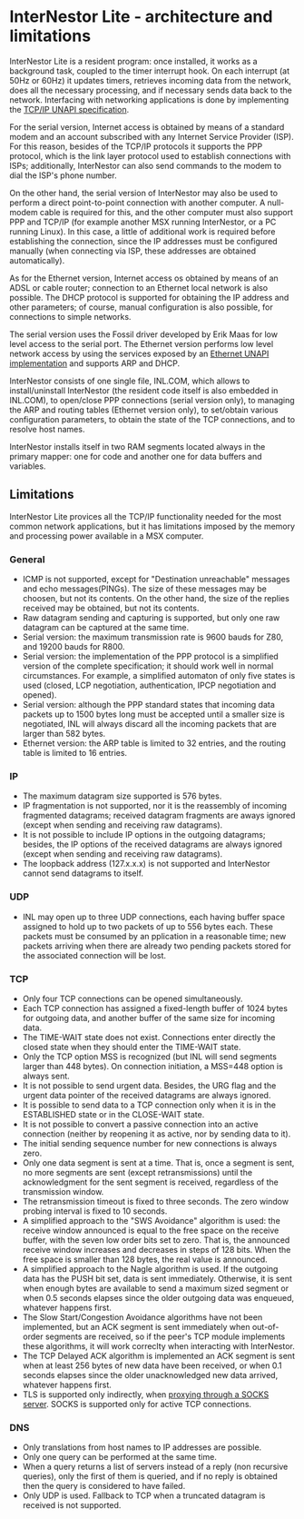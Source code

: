 # InterNestor Lite - architecture and limitations

InterNestor Lite is a resident program: once installed, it works as a background task, coupled to the timer interrupt hook. On each interrupt (at 50Hz or 60Hz) it updates timers, retrieves incoming data from the network, does all the necessary processing, and if necessary sends data back to the network. Interfacing with networking applications is done by implementing the [TCP/IP UNAPI specification](http://konamiman.com/msx/msx-e.html#tcpipunapi).

For the serial version, Internet access is obtained by means of a standard modem and an account subscribed with any Internet Service Provider (ISP). For this reason, besides of the TCP/IP protocols it supports the PPP protocol, which is the link layer protocol used to establish connections with ISPs; additionally, InterNestor can also send commands to the modem to dial the ISP's phone number.

On the other hand, the serial version of InterNestor may also be used to perform a direct point-to-point connection with another computer. A null-modem cable is required for this, and the other computer must also support PPP and TCP/IP (for example another MSX running InterNestor, or a PC running Linux). In this case, a little of additional work is required before establishing the connection, since the IP addresses must be configured manually (when connecting via ISP, these addresses are obtained automatically).

As for the Ethernet version, Internet access os obtained by means of an ADSL or cable router; connection to an Ethernet local network is also possible. The DHCP protocol is supported for obtaining the IP address and other parameters; of course, manual configuration is also possible, for connections to simple networks.

The serial version uses the Fossil driver developed by Erik Maas for low level access to the serial port. The Ethernet version performs low level network access by using the services exposed by an [Ethernet UNAPI implementation](http://konamiman.com/msx/msx-e.html#unapi) and supports ARP and DHCP.

InterNestor consists of one single file, INL.COM, which allows to install/uninstall InterNestor (the resident code itself is also embedded in INL.COM), to open/close PPP connections (serial version only), to managing the ARP and routing tables (Ethernet version only), to set/obtain various configuration parameters, to obtain the state of the TCP connections, and to resolve host names.

InterNestor installs itself in two RAM segments located always in the primary mapper: one for code and another one for data buffers and variables.


## Limitations

InterNestor Lite provices all the TCP/IP functionality needed for the most common network applications, but it has limitations imposed by the memory and processing power available in a MSX computer.


### General

- ICMP is not supported, except for "Destination unreachable" messages and echo messages(PINGs). The size of these messages may be choosen, but not its contents. On the other hand, the size of the replies received may be obtained, but not its contents.
- Raw datagram sending and capturing is supported, but only one raw datagram can be captured at the same time.
- Serial version: the maximum transmission rate is 9600 bauds for Z80, and 19200 bauds for R800.
- Serial version: the implementation of the PPP protocol is a simplified version of the complete specification; it should work well in normal circumstances. For example, a simplified automaton of only five states is used (closed, LCP negotiation, authentication, IPCP negotiation and opened).
- Serial version: although the PPP standard states that incoming data packets up to 1500 bytes long must be accepted until a smaller size is negotiated, INL will always discard all the incoming packets that are larger than 582 bytes.
- Ethernet version: the ARP table is limited to 32 entries, and the routing table is limited to 16 entries.


### IP

- The maximum datagram size supported is 576 bytes.
- IP fragmentation is not supported, nor it is the reassembly of incoming fragmented datagrams; received datagram fragments are aways ignored (except when sending and receiving raw datagrams).
- It is not possible to include IP options in the outgoing datagrams; besides, the IP options of the received datagrams are always ignored (except when sending and receiving raw datagrams).
- The loopback address (127.x.x.x) is not supported and InterNestor cannot send datagrams to itself.


### UDP

- INL may open up to three UDP connections, each having buffer space assigned to hold up to two packets of up to 556 bytes each. These packets must be consumed by an pplication in a reasonable time; new packets arriving when there are already two pending packets stored for the associated connection will be lost.


### TCP

- Only four TCP connections can be opened simultaneously.
- Each TCP connection has assigned a fixed-length buffer of 1024 bytes for outgoing data, and another buffer of the same size for incoming data.
- The TIME-WAIT state does not exist. Connections enter directly the closed state when they should enter the TIME-WAIT state.
- Only the TCP option MSS is recognized (but INL will send segments larger than 448 bytes). On connection initiation, a MSS=448 option is always sent.
- It is not possible to send urgent data. Besides, the URG flag and the urgent data pointer of the received datagrams are always ignored.
- It is possible to send data to a TCP connection only when it is in the ESTABLISHED state or in the CLOSE-WAIT state.
- It is not possible to convert a passive connection into an active connection (neither by reopening it as active, nor by sending data to it).
- The initial sending sequence number for new connections is always zero.
- Only one data segment is sent at a time. That is, once a segment is sent, no more segments are sent (except retransmissions) until the acknowledgment for the sent segment is received, regardless of the transmission window.
- The retransmission timeout is fixed to three seconds. The zero window probing interval is fixed to 10 seconds.
- A simplified approach to the "SWS Avoidance" algorithm is used: the receive window announced is equal to the free space on the receive buffer, with the seven low order bits set to zero. That is, the announced receive window increases and decreases in steps of 128 bits. When the free space is smaller than 128 bytes, the real value is announced.
- A simplified approach to the Nagle algorithm is used. If the outgoing data has the PUSH bit set, data is sent immediately. Otherwise, it is sent when
enough bytes are available to send a maximum sized segment or when 0.5 seconds elapses since the older outgoing data was enqueued, whatever happens first.
- The Slow Start/Congestion Avoidance algorithms have not been implemented, but an ACK segment is sent immediately when out-of-order segments are received, so if the peer's TCP module implements these algorithms, it will work correclty when interacting with InterNestor.
- The TCP Delayed ACK algorithm is implemented an ACK segment is sent when at least 256 bytes of new data have been received, or when 0.1 seconds elapses since the older unacknowledged new data arrived, whatever happens first.
- TLS is supported only indirectly, when [proxying through a SOCKS server](socks.md). SOCKS is supported only for active TCP connections.


### DNS

- Only translations from host names to IP addresses are possible.
- Only one query can be performed at the same time.
- When a query returns a list of servers instead of a reply (non recursive queries), only the first of them is queried, and if no reply is obtained then the query is considered to have failed.
- Only UDP is used. Fallback to TCP when a truncated datagram is received is not supported.
